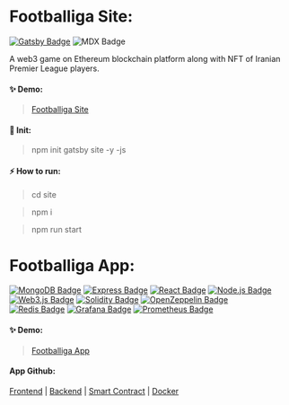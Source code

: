 # Footballiga Site:

[![Gatsby Badge](https://img.shields.io/badge/Gatsby-639?style=flat-square&logo=gatsby&logoColor=fff&link=)]()
![MDX Badge](https://img.shields.io/badge/MDX-1B1F24?style=flat-square&logo=mdx&logoColor=fff&link=)
<br />

A web3 game on Ethereum blockchain platform along with NFT of Iranian Premier League players.

#### ✨ Demo:

> [Footballiga Site](https://footballiga.com/)

#### 📝 Init:

> npm init gatsby site -y -js

#### ⚡️ How to run:

> cd site

> npm i

> npm run start

# Footballiga App:

[![MongoDB Badge](https://img.shields.io/badge/-MongoDB-47A248?style=flat-square&logo=MongoDB&logoColor=white&link=)]()
[![Express Badge](https://img.shields.io/badge/-Express-000000?style=flat-square&logo=Express&logoColor=white&link=)]()
[![React Badge](https://img.shields.io/badge/-React-61DAFB?style=flat-square&logo=React&logoColor=white&link=)]()
[![Node.js Badge](https://img.shields.io/badge/-Node.js-339933?style=flat-square&logo=Node.js&logoColor=white&link=)]()
<br />
[![Web3.js Badge](https://img.shields.io/badge/-Web3.js-F16822?style=flat-square&logo=Web3.js&logoColor=white&link=)]()
[![Solidity Badge](https://img.shields.io/badge/-Solidity-363636?style=flat-square&logo=Solidity&logoColor=white&link=)]()
[![OpenZeppelin Badge](https://img.shields.io/badge/-OpenZeppelin-4E5EE4?style=flat-square&logo=OpenZeppelin&logoColor=white&link=)]()
<br />
[![Redis Badge](https://img.shields.io/badge/Redis-DC382D?logo=redis&logoColor=fff&style=flat-square&link=)]()
[![Grafana Badge](https://img.shields.io/badge/-Grafana-F46800?style=flat-square&logo=Grafana&logoColor=white&link=)]()
[![Prometheus Badge](https://img.shields.io/badge/-Prometheus-E6522C?style=flat-square&logo=Prometheus&logoColor=white&link=)]()
<br />

#### ✨ Demo:

> [Footballiga App](https://app.footballiga.com)

#### App Github:

[Frontend](https://github.com/barkand/Vite_Template) | [Backend](https://github.com/barkand/Node_Template) | [Smart Contract](https://github.com/barkand/Contract_Footballiga) | [Docker](https://github.com/barkand/Docker)
